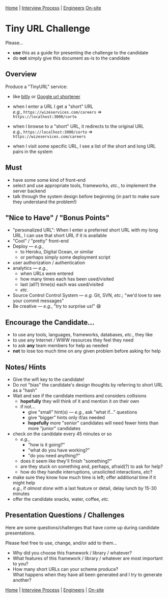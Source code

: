 [Home](../../../README.md) |
[Interview Process](../../README.md) |
[Engineers](../README.md)
[On-site](README.md)

# Tiny URL Challenge

Please...
- **use** this as a guide for presenting the challenge to the candidate
- do **not** simply give this document as-is to the candidate

## Overview

Produce a "TinyURL" service:

- like [bitly](https://bitly.com/) or [Google url shortener](https://goo.gl/)
- when I enter a URL I get a "short" URL<br/>
   _e.g._, `https://wizeservices.com/careers` &rArr; `https://localhost:3000/corto`

- when I browse to a "short" URL, it redirects to the original URL<br/>
   _e.g._, `https://localhost:3000/corto` &rArr;  `https://wizeservices.com/careers`

- when I visit some specific URL, I see a list of the short and long URL pairs in the system

## Must

- have some some kind of front-end
- select and use appropriate tools, frameworks, _etc_., to implement the server backend
- talk through the system design before beginning (in part to make sure they understand the problem!)

## "Nice to Have" / "Bonus Points"

- "personalized URL": When I enter a preferred short URL with my long URL, I can use that short URL if it is available
- "Cool" / "pretty" front-end
- Deploy &mdash; _e.g._,
  - to Heroku, Digital Ocean, or similar
  - or perhaps simply some deployment script
- user authorization / authentication
- analytics &mdash; _e.g._,
  - when URLs were entered
  - how many times each has been used/visited
  - last (all?) time(s) each was used/visited
  - _etc_.
- Source Control Control System &mdash; _e.g._ Git, SVN, _etc_.; "we'd love to see your commit messages"
- Be creative &mdash; _e.g._, "try to surprise us!" :smile:

## Encourage the Candidate...

- to use any tools, languages, frameworks, databases, _etc_., they like
- to use any Internet / WWW resources they feel they need
- to ask **any** team members for help as needed
- **not** to lose too much time on any given problem before asking for help

## Notes/ Hints

- Give the wifi key to the candidate!
- Do not "bias" the candidate's design thoughts by referring to short URL as a "hash"
- Wait and see if the candidate mentions and considers collisions
  - **hopefully** they will think of it and mention it on their own
  - if not...
    - give "small" hint(s) &mdash; _e.g._, ask "what if..." questions
    - give "bigger" hints only if/as needed
    - **hopefully** more "senior" candidates will need fewer hints than more "junior" candidates
- check on the candidate every 45 minutes or so
  - _e.g._,
    - "how is it going?"
    - "what do you have working?"
    - "do you need anything?"
  - does it seem like they'll finish "something?"
  - are they stuck on something and, perhaps, afraid(?) to ask for help?
  - how do they handle interruptions, unsolicited interactions, _etc_?
- make sure they know how much time is left; offer additional time if it might help<br/>
  _e.g._, if _almost done_ with a last feature or detail, delay lunch by 15-30 minutes
- offer the candidate snacks, water, coffee, _etc._

## Presentation Questions / Challenges

Here are some questions/challenges that have come up during candidate presentations.

Please feel free to use, change, and/or add to them...

- Why did you choose this framework / library / whatever?
- What features of this framework / library / whatever are most important to you?
- How many short URLs can your scheme produce?<br/>
  What happens when they have all been generated and I try to generate another?

[Home](../../../README.md) |
[Interview Process](../../README.md) |
[Engineers](../README.md) |
[On-site](README.md)
